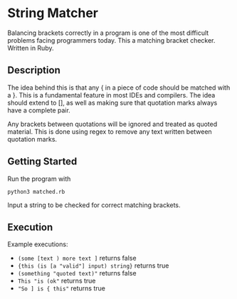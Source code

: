 # String Matcher

Balancing brackets correctly in a program is one of the most difficult problems facing programmers today. This a matching bracket checker. Written in Ruby. 

## Description

The idea behind this is that any { in a piece of code should be matched with a }. This is a fundamental feature in most IDEs and compilers. The idea should extend to [], as well as making sure that quotation marks always have a complete pair. 

Any brackets between quotations will be ignored and treated as quoted material. This is done using regex to remove any text written between quotation marks. 

## Getting Started

Run the program with 

```python3 matched.rb``` 

Input a string to be checked for correct matching brackets. 
 
## Execution

Example executions:
- ``` (some [text ) more text ] ``` returns false
- ``` {this (is [a "valid"] input) string} ``` returns true
- ``` (something "quoted text)" ``` returns false
- ``` This "is (ok" ``` returns true
- ``` "So ] is { this" ``` returns true
